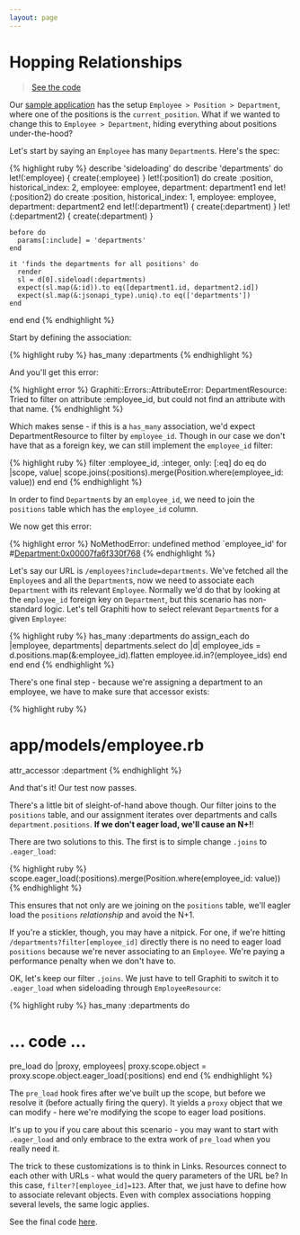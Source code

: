 ```yaml
---
layout: page
---
```


Hopping Relationships
==========================

> [See the code](https://github.com/graphiti-api/employee_directory/commit/b187127d60ea67ef4c2a326721caeaad21ed7ec9)

Our [sample application](https://github.com/graphiti-api/employee_directory)
has the setup `Employee > Position > Department`, where one of the
positions is the `current_position`. What if we wanted to change this to
`Employee > Department`, hiding everything about positions
under-the-hood?

Let's start by saying an `Employee` has many `Department`s. Here's the
spec:

{% highlight ruby %}
describe 'sideloading' do
  describe 'departments' do
    let!(:employee) { create(:employee) }
    let!(:position1) do
      create :position,
        historical_index: 2,
        employee: employee,
        department: department1
    end
    let!(:position2) do
      create :position,
        historical_index: 1,
        employee: employee,
        department: department2
    end
    let!(:department1) { create(:department) }
    let!(:department2) { create(:department) }

    before do
      params[:include] = 'departments'
    end

    it 'finds the departments for all positions' do
      render
      sl = d[0].sideload(:departments)
      expect(sl.map(&:id)).to eq([department1.id, department2.id])
      expect(sl.map(&:jsonapi_type).uniq).to eq(['departments'])
    end
  end
end
{% endhighlight %}

Start by defining the association:

{% highlight ruby %}
has_many :departments
{% endhighlight %}

And you'll get this error:

{% highlight error %}
Graphiti::Errors::AttributeError:
  DepartmentResource: Tried to filter on attribute :employee_id, but could not find an attribute with that name.
{% endhighlight %}

Which makes sense - if this is a `has_many` association, we'd expect
DepartmentResource to filter by `employee_id`. Though in our case we
don't have that as a foreign key, we can still implement the
`employee_id` filter:

{% highlight ruby %}
filter :employee_id, :integer, only: [:eq] do
  eq do |scope, value|
    scope.joins(:positions).merge(Position.where(employee_id: value))
  end
end
{% endhighlight %}

In order to find `Department`s by an `employee_id`, we need to join the
`positions` table which has the `employee_id` column.

We now get this error:

{% highlight error %}
NoMethodError:
  undefined method `employee_id' for #<Department:0x00007fa6f330f768>
{% endhighlight %}

Let's say our URL is `/employees?include=departments`. We've fetched all
the `Employee`s and all the `Department`s, now we need to associate each
`Department` with its relevant `Employee`. Normally we'd do that by
looking at the `employee_id` foreign key on `Department`, but this
scenario has non-standard logic. Let's tell Graphiti how to select
relevant `Department`s for a given `Employee`:

{% highlight ruby %}
has_many :departments do
  assign_each do |employee, departments|
    departments.select do |d|
      employee_ids = d.positions.map(&:employee_id).flatten
      employee.id.in?(employee_ids)
    end
  end
end
{% endhighlight %}

There's one final step - because we're assigning a department to an
employee, we have to make sure that accessor exists:

{% highlight ruby %}
# app/models/employee.rb
attr_accessor :department
{% endhighlight %}


And that's it! Our test now passes.

There's a little bit of sleight-of-hand above though. Our filter joins
to the `positions` table, and our assignment iterates over departments
and calls `department.positions`. **If we don't eager load, we'll cause
an N+!**!

There are two solutions to this. The first is to simple change `.joins`
to `.eager_load`:

{% highlight ruby %}
scope.eager_load(:positions).merge(Position.where(employee_id: value))
{% endhighlight %}

This ensures that not only are we joining on the `positions` table,
we'll eagler load the `positions` *relationship* and avoid the N+1.

If you're a stickler, though, you may have a nitpick. For one, if
we're hitting `/departments?filter[employee_id]` directly there is no
need to eager load `positions` because we're never associating to an
`Employee`. We're paying a performance penalty when we don't have to.

OK, let's keep our filter `.joins`. We just have to tell Graphiti to
switch it to `.eager_load` when sideloading through `EmployeeResource`:

{% highlight ruby %}
has_many :departments do
  # ... code ...

  pre_load do |proxy, employees|
    proxy.scope.object = proxy.scope.object.eager_load(:positions)
  end
end
{% endhighlight %}

The `pre_load` hook fires after we've built up the scope, but before we
resolve it (before actually firing the query). It yields a `proxy`
object that we can modify - here we're modifying the scope to eager load
positions.

It's up to you if you care about this scenario - you may want to start
with `.eager_load` and only embrace to the extra work of `pre_load` when
you really need it.

The trick to these customizations is to think in Links. Resources
connect to each other with URLs - what would the query parameters of the
URL be? In this case, `filter?[employee_id]=123`. After that, we just
have to define how to associate relevant objects. Even with complex
associations hopping several levels, the same logic applies.

See the final code [here](https://github.com/graphiti-api/employee_directory/commit/b187127d60ea67ef4c2a326721caeaad21ed7ec9).

<br />
<br />
